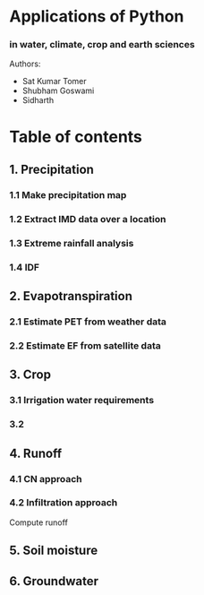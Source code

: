 # Applications of Python 
### in water, climate, crop and earth sciences


Authors:
* Sat Kumar Tomer
* Shubham Goswami
* Sidharth

# Table of contents
## 1. Precipitation
### 1.1 Make precipitation map
### 1.2 Extract IMD data over a location
### 1.3 Extreme rainfall analysis
### 1.4 IDF

## 2. Evapotranspiration
### 2.1 Estimate PET from weather data
### 2.2 Estimate EF from satellite data

## 3. Crop
### 3.1 Irrigation water requirements
### 3.2 

## 4. Runoff
### 4.1 CN approach
### 4.2 Infiltration approach


Compute runoff

## 5. Soil moisture

## 6. Groundwater
